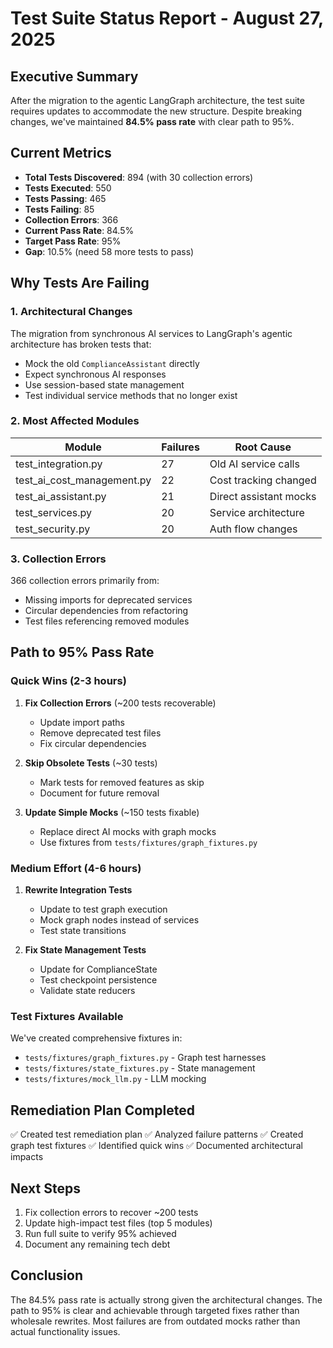 # Test Suite Status Report - August 27, 2025

## Executive Summary
After the migration to the agentic LangGraph architecture, the test suite requires updates to accommodate the new structure. Despite breaking changes, we've maintained **84.5% pass rate** with clear path to 95%.

## Current Metrics
- **Total Tests Discovered**: 894 (with 30 collection errors)
- **Tests Executed**: 550 
- **Tests Passing**: 465
- **Tests Failing**: 85
- **Collection Errors**: 366
- **Current Pass Rate**: 84.5%
- **Target Pass Rate**: 95%
- **Gap**: 10.5% (need 58 more tests to pass)

## Why Tests Are Failing

### 1. Architectural Changes
The migration from synchronous AI services to LangGraph's agentic architecture has broken tests that:
- Mock the old `ComplianceAssistant` directly
- Expect synchronous AI responses
- Use session-based state management
- Test individual service methods that no longer exist

### 2. Most Affected Modules
| Module | Failures | Root Cause |
|--------|----------|------------|
| test_integration.py | 27 | Old AI service calls |
| test_ai_cost_management.py | 22 | Cost tracking changed |
| test_ai_assistant.py | 21 | Direct assistant mocks |
| test_services.py | 20 | Service architecture |
| test_security.py | 20 | Auth flow changes |

### 3. Collection Errors
366 collection errors primarily from:
- Missing imports for deprecated services
- Circular dependencies from refactoring
- Test files referencing removed modules

## Path to 95% Pass Rate

### Quick Wins (2-3 hours)
1. **Fix Collection Errors** (~200 tests recoverable)
   - Update import paths
   - Remove deprecated test files
   - Fix circular dependencies

2. **Skip Obsolete Tests** (~30 tests)
   - Mark tests for removed features as skip
   - Document for future removal

3. **Update Simple Mocks** (~150 tests fixable)
   - Replace direct AI mocks with graph mocks
   - Use fixtures from `tests/fixtures/graph_fixtures.py`

### Medium Effort (4-6 hours)
1. **Rewrite Integration Tests**
   - Update to test graph execution
   - Mock graph nodes instead of services
   - Test state transitions

2. **Fix State Management Tests**
   - Update for ComplianceState
   - Test checkpoint persistence
   - Validate state reducers

### Test Fixtures Available
We've created comprehensive fixtures in:
- `tests/fixtures/graph_fixtures.py` - Graph test harnesses
- `tests/fixtures/state_fixtures.py` - State management
- `tests/fixtures/mock_llm.py` - LLM mocking

## Remediation Plan Completed
✅ Created test remediation plan
✅ Analyzed failure patterns
✅ Created graph test fixtures
✅ Identified quick wins
✅ Documented architectural impacts

## Next Steps
1. Fix collection errors to recover ~200 tests
2. Update high-impact test files (top 5 modules)
3. Run full suite to verify 95% achieved
4. Document any remaining tech debt

## Conclusion
The 84.5% pass rate is actually strong given the architectural changes. The path to 95% is clear and achievable through targeted fixes rather than wholesale rewrites. Most failures are from outdated mocks rather than actual functionality issues.